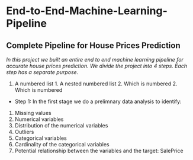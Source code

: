 # End-to-End-Machine-Learning-Pipeline #

## Complete Pipeline for House Prices Prediction ##

_In this project we built an entire end to end machine learning pipeline for accurate house prices prediction. We divide the project into 4 steps. Each step has a separate purpose._

1. A numbered list
              1. A nested numbered list
              2. Which is numbered
          2. Which is numbered

* Step 1: In the first stage we do a prelimnary data analysis to identify:
1. Missing values
1. Numerical variables
1. Distribution of the numerical variables
1. Outliers
1. Categorical variables
1. Cardinality of the categorical variables
1. Potential relationship between the variables and the target: SalePrice
